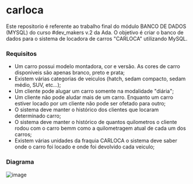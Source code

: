 # carloca

Este repositorio é referente ao trabalho final do módulo BANCO DE DADOS (MYSQL) do curso #dev_makers v.2 da Ada. O objetivo é criar o banco de dados para o sistema de locadora de carros "CARLOCA" utilizando MySQL.

### Requisitos

- Um carro possui modelo montadora, cor e versão. As cores de carro disponiveis são apenas branco, preto e prata; 
- Existem várias categorias de veiculos (hatch, sedam compacto, sedam médio, SUV, etc...);
- Um cliente pode alugar um carro somente na modalidade "diária"; 
- Um cliente não pode aludar mais de um carro. Enquanto um carro estiver locado por um cliente não pode ser ofetado para outro; 
- O sistema deve manter o histórico dos clientes que locaram determinado carro; 
- O sistema deve manter o histórico de quantos quilometros o cliente rodou com o carro bemm como a quilometragem atual de cada um dos carros; 
- Existem várias unidades da fraquia CARLOCA o sistema deve saber onde o carro foi locado e onde foi devolvido cada veiculo;


### Diagrama

![image](https://user-images.githubusercontent.com/86617390/221729802-13511ef0-792f-4a22-a199-dde4ba494fb3.png)
